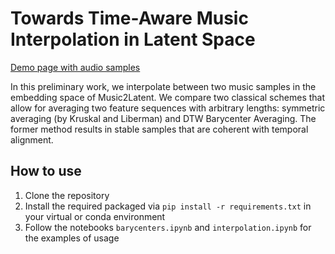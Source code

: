 # Towards Time-Aware Music Interpolation in Latent Space

[Demo page with audio samples](https://realfolkcode.github.io/interpolation_demo/index.html)

In this preliminary work, we interpolate between two music samples in the embedding space of Music2Latent. We compare two classical schemes that allow for averaging two feature sequences with arbitrary lengths: symmetric averaging (by Kruskal and Liberman) and DTW Barycenter Averaging. The former method results in stable samples that are coherent with temporal alignment.

## How to use

1. Clone the repository
2. Install the required packaged via `pip install -r requirements.txt` in your virtual or conda environment
3. Follow the notebooks `barycenters.ipynb` and `interpolation.ipynb` for the examples of usage
